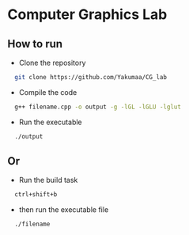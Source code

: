 
# Computer Graphics Lab



## How to run

- Clone the repository

```bash
  git clone https://github.com/Yakumaa/CG_lab
```
- Compile the code
```bash
  g++ filename.cpp -o output -g -lGL -lGLU -lglut
```
- Run the executable
```bash
  ./output
```

## Or
- Run the build task
```bash
  ctrl+shift+b
```
- then run the executable file
```bash
  ./filename
```


    
